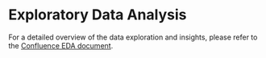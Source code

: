 # Exploratory Data Analysis
For a detailed overview of the data exploration and insights, please refer to the [Confluence EDA document](https://dmwa.atlassian.net/l/cp/qMKQoAVS).
